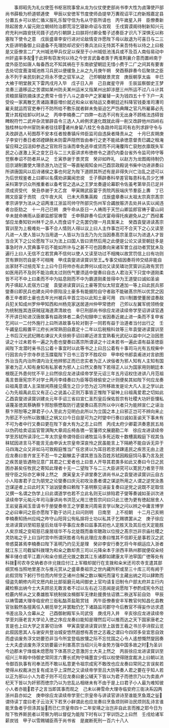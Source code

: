 <!-- { "loadSidebar": true } -->
　　事郑昭先为礼仪使签书枢宻院事曾从龙为仪仗使吏部尚书李大性为卤簿使戸部尚书薛极为桥道顿逓使　甲辰以安徳军节度使师嵒提举万夀观诏平江府新剏嘉定县分置五乡可以依仁循义服礼乐智守信为名从守臣所请也　丙午嵗星入井　臣僚奏新除起居舍人留元刚立朝倾险治郡荒淫乞寝新命诏与宫观　壬戌寳谟阁待制新知兴元府充利州路安抚司聂子述内引朝辞上曰朕将付卿全蜀子述奏臣才识凡下深惧无以称塞陛下使令之意　戊辰盛章李安行进对论敌情变诈愿陛下毋以敌退为可喜日与二三大臣讲明备御上曰邉备不先理防却迟安行奏兵法曰无恃其不来吾恃有以待之上曰极是又臣僚言二广大州城池甲兵仅足以保至于小州城低池浅兵或不及百人南俗易动中州奸盗率多配于此猝有窃发何以待之今世言武备者类于两淮荆襄介意而置岭南于度外臣恐如唐人每备西北不知其祸在于东南欲望朝廷无惜小费于二广之间其有要害去处切宜葺浚城池练习兵民以便缓急上从之九月庚午朔　癸酉蔡辟奏今后聚敛之臣永不列于亲民刻剥之将永不使之驭军从之　己夘朝献景灵宫　庚辰朝享太庙　辛巳大飨于明堂赦天下雷丙戌月入毕　戊子日入井　己丑嵗星守井　壬辰监察御史王梦龙奏三邉移运之苦谓如某州防夫某州运米又指某州出卸涉歴三州所运不过八斗计其资粮屝屦防摘诛求之费常十倍于八斗之直中产之家雇替一夫为钱四五十千下户一夫受役一家离散乞责诸路漕臣増价就近和籴以省陆运又奏朝廷近科降官钱委淮司漕司雇夫就运而官吏奉行不防所给不敷乐就者鲜未免驱迫乞严饬典餫之官凡所雇募必先寛计其程给卸以时从之　丙申李楠奏二广四弊一右选不问有无出身不顾格法违碍皆睥睨符竹二武弁杂流冒辟县令三选人入岭例求速化既就此得一削又改辟他州四岭右独桂林似中州宦防来者往往职诸州身留八桂乞令各路帅司监司有右列求辟守令与夫改辟选人茍图荐不安本任者按奏镇斥帅臣监司自违戾者降责从之　十月巳亥朔庚子李安行奏日者郊禋肆赦未防雷声隠然皆由奉行之吏不能祗承徳意督责巳蠲之租淹留应释之囚沮抑参选之官败将当诛而幸免逃卒或贷而不问淹覆阵亡裒尅衣廪既失军民之心遂激上天之变乞日与二三大臣讲求布徳修令之道仍内委台省外令监司帅守等觉察奉诏不防者并从之　壬寅恭谢于景灵宫　癸卯如昨礼　以赵方为龙图阁待制仍旧京湖制置使大理丞游九功迁官一等直秘阁知金州己酉崇政殿说书柴中功进讲奏曰所讲唐国风以后诗诸侯之事也何足为陛下道顾其所述有是非得失兴亡治乱之迹可以为后世规鉴者上曰卿以名儒劝讲冀闻忠谠　壬子蔡辟奏科举差官每患科名员少乞博采科第学识众所推重者以备考官之选从之王梦龙奏邉论幕职令佐虽考第举员已足并须成资受代　癸丑恭谢于太乙宫　甲寅赐武臣宴于贡院丙辰端庆节羣臣上夀　丁已赐文臣宴于贡院　戊午夜大风　已未大燕集英殿　戊辰盛章奏以太祖太宗真宗髙宗孝宗讲学为法从之诏两淮江浙监司帅守所部灾伤州军合蠲放赈济去处并从实以闻违者台臣劾之　十一月己巳朔　庚午命从臣日一人祷雨于天竺山卿监郎官祷于霍山祠　辛未就命祷雨从臣卿监郎官祷雪　壬申蔡辟奏今后庆宴毋得托疾避免从之广西经畧邹应龙奏知钦州林千之杀人而食诏千之先罢仍限一月具案来上　癸酉袁燮进读髙宗寳训至为上极难处一事不合人情则人得以议上曰人主作事岂可不合天下之心又读至凡进一人使人皆以为当用退一人皆以为当去乃为允当因奏髙宗圣意以为进退人才皆当合天下之公论愿陛下以为法上曰国人皆曰贤然后用之此便是公论又读至朝廷多是事急时许人赏典事平后不能如所许与之甚不可也因奏向来诸军曽立战功者赏犹未及遍行上曰人无信不立若赏典不信何以使人又读至功过不相掩以故赏罚信上曰有功则赏有罪则罚自是不可相掩　甲戌袁燮进读寳训至王专事交结因奏将帅交结非能自出家财不过掊克军士上曰今日将帅亦有此弊何以成功又读吴璘功赏寳训云政有赏罚如医用药不及则不能治病太过则伤气要须适中燮奏曰自古人君治天下只宜中道刚柔皆不可不中上曰柔而不中为姑息刚而不中为霸道刚柔皆得中为王道燮曰诚如圣谕　丙子填起入氐宿方口星　袁燮进读寳训云土豪等赏似太轻宜逓加一等上曰此民兵邪燮奏曰即民兵也建炎间中原陷没土豪多有能据险自守者敌不能破髙宗所以优赏之因奏王辛者即土豪也去年光州被兵辛首立功以此知土豪可用　四川制置使董居谊奏敌兵犯关知成州罗仲甲知西和州杨克家送居道州仲甲常徳府　己夘以左翼军统领杨俊为统制旌其连获贼冦海道肃清故也　辛巳刑部尚书徐应龙进读续帝学至诏讲读官遇不开讲日轮进汉唐故事有益政体者二条仍旬録申三省因奏近嵗止进一条而不复申省乞间以一二付外施行上曰所进故事与轮对劄子一同若有益于治道者当付出行之　壬午蠲皇后殿置平江府长洲常熟田自嘉定十二年以后税租科敛等三年袁燮进读寳训至上书后汉光武纪赐右谏议大夫徐俯手诏曰卿近进言宜熟看光武纪以益中兴之治因思读之十过未若书一遍之为愈也燮奏曰髙宗所谓读之十过未若书一遍此语有益圣徳臣闻陛下龙潜时亲书吕公着十事宜时以此等书之上曰吕公着有十事司马光有五规柴中行因言向于宗寺恭览玉牒载陛下日书三百字不胜叹仰　甲申校书郎袁甫进对言欲图外治当先内治所谓内治无他辨邪正而已忠实者为正人谀佞者为邪人知有人主知有国家者为正人知有身知有私家者为邪人上曰然又奏陛下若得正人以为国家用则朝廷本根既正外患何忧不平上曰然徐应龙进读续帝学至元诏三年五月诏权住进讲八月范祖禹言昔唐宪宗不对学士两月李绛奏曰为臣等窃禄偷安之计则便矣其如陛下何应龙奏曰祖禹意谓人主深居闲燕接见儒生之日少恐为近习所移故发是论大凡人主之学以此心为先祖禹此后又有正心之说盖心正则万事皆正惟陛下留神上曰祖禹爱君之切如此　乙酉袁燮进读寳训建炎元年手诏三省曰宣仁圣烈皇后保佑哲宗有社稷大功奸臣懐私诬蔑圣徳其蔡确蔡卞邢恕蔡懋取防行遣燮奏曰髙宗所以中兴者只为能辨宣仁之诬治蔡卞邢恕等之罪君子小人至此方见明白此所以为立国之本上曰邪正岂可不辨向来止为邪正不分所以致播迁之祸又曰今日自是可为之时燮中行奏曰诚如圣谕天下事未有不可为者中行又奏曰更在陛下奋大有为之志上曰然　丙戌太府少卿葛洪奏恵民五局以伪药给卖诏监官管淇陶大章闾丘椅各镌一官藩师文展磨勘二年　徐应龙进读续帝学至苏轼所读淳化二年太宗皇帝谓侍臣曰诸牧监马多死近取十数槽寘殿庭下视其刍秣轼因进言马不能言无由申诉太宗皇帝深哀怜之民虽能言上下隔絶不能自诉无异于马四海之众又非如马可致殿庭惟当广任忠贤以为耳目若忠贤踈逺民之疾苦无由上逹应龙奏曰昔齐宣王不忍一牛之觳觫孟子谓其恩当及百姓苏轼因殿庭饲马事乃言及民之疾苦是皆遇物见意广其君之仁爱者也上曰昔人开导其君类多如此又奏曰今日之民困亦甚矣任牧民之寄知此理者十无一二望陛下与二三大臣讲究可以寛民力者至于除授守臣之际亦乞审择上然之　庚寅皇太子讲堂奏乞讲尚书从之袁燮进读寳训云自古小人陷害君子立为朋党之论燮奏曰庆元初攻汝愚者谓之谋逆所用之人谓之逆党汝愚岂谋逆者上曰此时天下汹汹燮奏曰赖陛下圣明察见诬妄复奏曰逆党之说既不足取信又撰一名谓之伪学上曰此谓道学也若不立此名则无以排陷君子燮等奏诚如圣训次进读续帝学元祐元年司马康讲尚书洪范乂用三徳哲宗问曰只此三徳为更有徳起居舍人王岩叟喜闻玉音请书于册燮奏帝王之学要发问周易言学以聚之问以辨之中庸言博学之必曰审问之臣亦愿陛下勤于访问上曰问则明　日南至　上不视朝　十二月己亥朔李楠奏知扬州应纯之昨守山阳背公徇私揜将士功以私其子乞赐镌罢从之　庚子徐应龙进读寳训至昭慈皇后处瑶华亭事应龙奏曰兹事其初也人定胜天及其后也天定能胜人矣京城之变昭慈已废居瑶华不与北徙既而垂帘聴政以位授之髙宗岂非宗庙社稷之灵防祐之乎上曰当时宫中所谓厌胜者乌有此理应龙奏曰惟其不信即无是事若汉之武帝惑莫甚焉李楠奏曰陛下圣明乃灼见无是理　癸卯李安行奏乞将今年纲运应入浙者就江东三司截留科拨理为和籴之数却责三司以元降籴本于浙西丰熟州郡就便収籴经解丰储仓或平江嘉兴和籴仓抵还兊拨之数其江东诸郡如建康太平池寜国广徳等处有科拨司农寺交纳者亦许兊拨应付江上军粮却就行在支拨和籴米还司农寺支遣其部纲赏格当照地里差次与推元赏从之盛章奏祖宗之世内藏所积或至三十库三司有阙于此假贷陛下躬行节俭而内帑空乏诸州合解之数以嘱托而寖亏主藏出纳之司以肆欺而侵盗先朝修内司文厯内赴比部驱磨元祐间御史上官均请复旧制令户部太府并主行内藏检察出纳今士大夫顾忌无敢言者不过以左右近习恶闻是说愿陛下参酌成宪令外廷检覈内帑从之又奏雄胜军统制侯汝楫御军无律赴援畏怯诏镌二秩送军前自効　甲辰以祷雪蠲大理寺临安府三衙私酤茶盐赃赏钱　丙午臣僚奏安丰军教官何知昌化县教官张毅然各擅离任入朝觅举乞并罢黜仍乞下诸路监司郡守今后教官不得妄作访求遗书差出及入佥幕从之　己酉御射殿军头司武伎　庚戌月入井　辛亥徐应龙进读续帝学至刘唐老言大学论入徳之序应龙奏曰能知是理然后可以推而达之天下国家唐老之言是也上曰大学之言甚切治体　甲寅袁燮进读寳训至上跋晋王羲之书兰亭诗叙云览此叙因思其人与谢安共登冶城安悠然遐想有髙世之志羲之谓曰今四郊多垒宜思自效而虚谈废务浮文妨要恐非当今所宜登临放懐之际不忘忧国之心令人逺想慨然燮因奏士大夫虚谈废务浮文妨要最计利害髙宗当绍兴元年金势方强中国多故之时为圣训今边郡未宁烽烟未熄愿陛下体髙宗之意激厉士大夫上然之　丙辰徐应龙进读寳训至绍兴三年殿中侍御史常同言六曹长贰拘守绳墨宜少假以权使得随宜裁决上曰朝以法令御百执事有司奉法而不敢以私意更令祖宗成宪不敢改也应龙奏曰常同之言误矣若使得从权裁决岂复有成法乎上深然之又读续帝学至吕大防等奏人君之要在乎知人若以正为邪以小人为君子则不可应龙奏曰姜公辅天下皆以为君子而徳宗乃以为卖直卢杞天下皆以为奸邪而徳宗乃以为忠乱亾相继未有不由于是上曰君子小人最为难知彼小人者亦能君子之言当即其事而观之　己未以祷雪命大理寺临安府三衙决系囚两浙州县亦如之　庚申徐应龙读续帝学至仁宗皇帝与讲读官讲诗至谁能烹鱼溉之釡谓侍读丁度曰老子云治天下若烹小鲜谓此也应龙奏曰烹鱼烦则碎治民烦则乱诗言谁能烹鱼者乎但涤其釡而已仁宗皇帝四十二年安靖之治岂非自此言而推之耶今日为陛下牧养斯民者以苛察为明以督促为能陛下时有以丁寜训饬之上曰然　壬戌给诸军薪炭钱　甲子以雪赐辅臣燕于尚书省　是嵗断死刑一百六十八人
